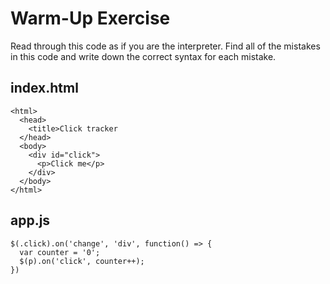 # Warm-Up Exercise
Read through this code as if you are the interpreter. Find all of the mistakes in this code and write down the correct syntax for each mistake.

## index.html

```
<html>
  <head>
    <title>Click tracker
  </head>
  <body>
    <div id="click">
      <p>Click me</p>
    </div>
  </body>
</html>
```

## app.js

```
$(.click).on('change', 'div', function() => {
  var counter = '0';
  $(p).on('click', counter++);
})
```
